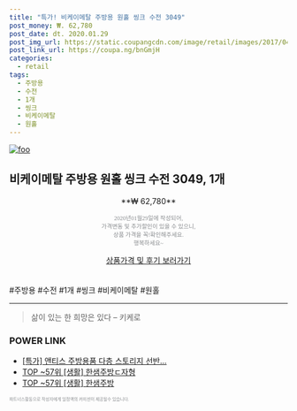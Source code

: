 ```yaml
--- 
title: "특가! 비케이메탈 주방용 원홀 씽크 수전 3049" 
post_money: ₩. 62,780 
post_date: dt. 2020.01.29 
post_img_url: https://static.coupangcdn.com/image/retail/images/2017/04/25/17/4/5225a800-c633-4887-a4e2-0aabaf46e405.jpg 
post_link_url: https://coupa.ng/bnGmjH 
categories: 
  - retail 
tags: 
  - 주방용 
  - 수전 
  - 1개 
  - 씽크 
  - 비케이메탈 
  - 원홀 
--- 
```

[![foo](https://static.coupangcdn.com/image/retail/images/2017/04/25/17/4/5225a800-c633-4887-a4e2-0aabaf46e405.jpg)](https://coupa.ng/bnGmjH) 

## 비케이메탈 주방용 원홀 씽크 수전 3049, 1개 
<p style="text-align: center;">**₩ 62,780**</p> 
<p style="text-align: center;"><span style="color: #898c8f; font-family: Georgia,Times,serif; font-size: 0.75em;">2020년01월29일에 작성되어, <br>가격변동 및 추가할인이 있을 수 있으니,<br> 상품 가격을 꼭!확인해주세요.<br>행복하세요~</span> 
</p>	 
<div markdown="0" style="text-align: center;"><a href="https://coupa.ng/bnGmjH" class="btn btn--success">상품가격 및 후기 보러가기</a></div> 
<br><br> 
  #주방용 #수전 #1개 #씽크 #비케이메탈 #원홀 
<hr> 

> 삶이 있는 한 희망은 있다  – 키케로 


### POWER LINK

* <a href="https://blog.naver.com/an0733/221788072466" target="_blank">[특가] 앤티스 주방용품 다층 스토리지 선반...</a>
* <a href="https://blog.naver.com/fasyy4321/221776109359" target="_blank"> TOP ~57위 [생활] 한샘주방ㄷ자형</a>
* <a href="https://blog.naver.com/fasyy4321/221776192681" target="_blank"> TOP ~57위 [생활] 한샘주방</a>

<span style="color: #898c8f; font-family: Georgia,Times,serif; font-size: 0.55em;">파트너스활동으로 작성자에게 일정액의 커미션이 제공될수 있습니다.</span> 

